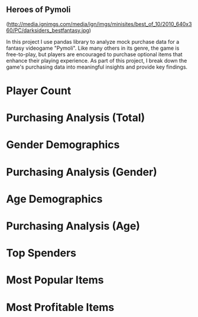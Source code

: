 ## Heroes of Pymoli

(http://media.ignimgs.com/media/ign/imgs/minisites/best_of_10/2010_640x360/PC/darksiders_bestfantasy.jpg)

In this project I use pandas library to analyze mock purchase data for a fantasy videogame "Pymoli". Like many others in its genre, the game is free-to-play, but players are encouraged to purchase optional items that enhance their playing experience. As part of this project, I break down the game's purchasing data into meaningful insights and provide key findings.

# Player Count

# Purchasing Analysis (Total)

# Gender Demographics

# Purchasing Analysis (Gender)

# Age Demographics

# Purchasing Analysis (Age)

# Top Spenders 

# Most Popular Items

# Most Profitable Items

